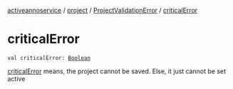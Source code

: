 [activeannoservice](../../index.md) / [project](../index.md) / [ProjectValidationError](index.md) / [criticalError](./critical-error.md)

# criticalError

`val criticalError: `[`Boolean`](https://kotlinlang.org/api/latest/jvm/stdlib/kotlin/-boolean/index.html)

[criticalError](./critical-error.md) means, the project cannot be saved. Else, it just cannot be set active

